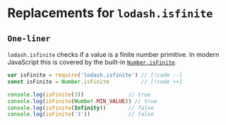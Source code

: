# Replacements for `lodash.isfinite`

## `One-liner`

`lodash.isfinite` checks if a value is a finite number primitive. In modern JavaScript this is covered by the built-in [`Number.isFinite`](https://developer.mozilla.org/en-US/docs/Web/JavaScript/Reference/Global_Objects/Number/isFinite).

```js
var isFinite = require('lodash.isfinite') // [!code --]
const isFinite = Number.isFinite          // [!code ++]

console.log(isFinite(3))              // true
console.log(isFinite(Number.MIN_VALUE)) // true
console.log(isFinite(Infinity))       // false
console.log(isFinite('3'))            // false
```
